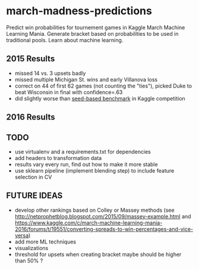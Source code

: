 # march-madness-predictions

Predict win probabilities for tournement games in Kaggle March Machine Learning Mania. Generate bracket based on probabilities to be used in traditional pools. Learn about machine learning.

## 2015 Results
- missed 14 vs. 3 upsets badly
- missed multiple Michigan St. wins and early Villanova loss
- correct on 44 of first 62 games (not counting the "ties"), picked Duke to beat Wisconsin in final with confidence=.63
- did slightly worse than [seed-based benchmark][] in Kaggle competition

## 2016 Results

## TODO

- use virtualenv and a requirements.txt for dependencies
- add headers to transformation data
- results vary every run, find out how to make it more stable
- use sklearn pipeline (implement blending step) to include feature selection in CV

## FUTURE IDEAS

- develop other rankings based on Colley or Massey methods (see http://netprophetblog.blogspot.com/2015/09/massey-example.html and https://www.kaggle.com/c/march-machine-learning-mania-2016/forums/t/19551/converting-spreads-to-win-percentages-and-vice-versa)
- add more ML techniques
- visualizations
- threshold for upsets when creating bracket maybe should be higher than 50% ?


[seed-based benchmark]: https://www.kaggle.com/c/march-machine-learning-mania-2016/forums/t/18902/understanding-the-benchmark-submissions
